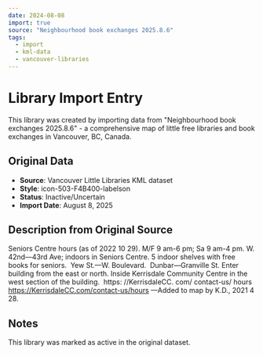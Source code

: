 ```yaml
---
date: 2024-08-08
import: true
source: "Neighbourhood book exchanges 2025.8.6"
tags:
  - import
  - kml-data
  - vancouver-libraries
---
```


# Library Import Entry

This library was created by importing data from "Neighbourhood book exchanges 2025.8.6" - a comprehensive map of little free libraries and book exchanges in Vancouver, BC, Canada.

## Original Data

- **Source**: Vancouver Little Libraries KML dataset
- **Style**: icon-503-F4B400-labelson
- **Status**: Inactive/Uncertain
- **Import Date**: August 8, 2025

## Description from Original Source

Seniors Centre hours (as of 2022 10 29).
M/F 9 am-6 pm; Sa 9 am-4 pm.
W. 42nd—43rd Ave; indoors in Seniors Centre.
5 indoor shelves with free books for seniors.  
Yew St.—W. Boulevard.  Dunbar—Granville St.
Enter building from the east or north.
Inside Kerrisdale Community Centre in the 
west section of the building.  
https: //KerrisdaleCC. com/ contact-us/ hours
https://KerrisdaleCC.com/contact-us/hours
—Added to map by K.D., 2021 4 28.



## Notes

This library was marked as active in the original dataset.

